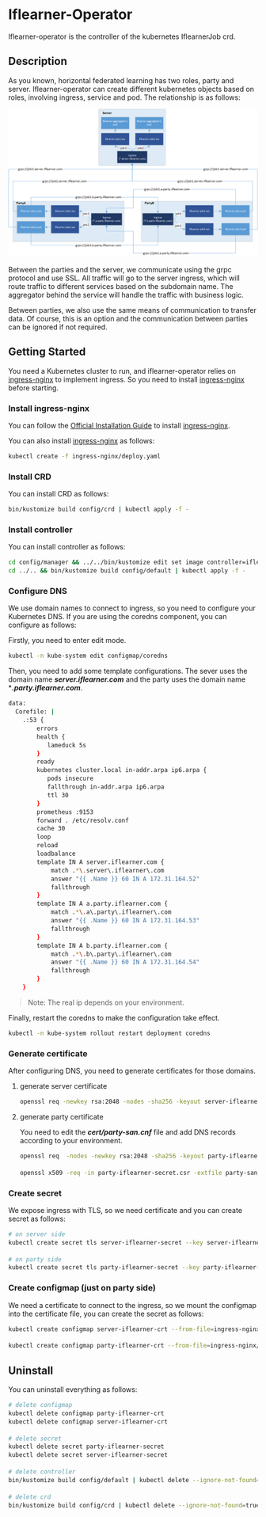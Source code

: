 # Iflearner-Operator
Iflearner-operator is the controller of the kubernetes IflearnerJob crd.

## Description

As you known, horizontal federated learning has two roles, party and server. Iflearner-operator can create different kubernetes objects based on roles, involving ingress, service and pod. The relationship is as follows:

![iflearner-operator](./doc/image/iflearner-operator.png)

Between the parties and the server, we communicate using the grpc protocol and use SSL. All traffic will go to the server ingress, which will route traffic to different services based on the subdomain name. The aggregator behind the service will handle the traffic with business logic.

Between parties, we also use the same means of communication to transfer data. Of course, this is an option and the communication between parties can be ignored if not required.

## Getting Started
You need a Kubernetes cluster to run, and iflearner-operator relies on [ingress-nginx](https://github.com/kubernetes/ingress-nginx) to implement ingress. So you need to install [ingress-nginx](https://github.com/kubernetes/ingress-nginx) before starting.

### Install ingress-nginx
You can follow the [Official Installation Guide](https://kubernetes.github.io/ingress-nginx/deploy/) to install [ingress-nginx](https://github.com/kubernetes/ingress-nginx).

You can also install [ingress-nginx](https://github.com/kubernetes/ingress-nginx) as follows:

```sh
kubectl create -f ingress-nginx/deploy.yaml
```

### Install CRD
You can install CRD as follows:

```sh
bin/kustomize build config/crd | kubectl apply -f -
```

### Install controller
You can install controller as follows:

```sh
cd config/manager && ../../bin/kustomize edit set image controller=iflearner-operator:0.1.0
cd ../.. && bin/kustomize build config/default | kubectl apply -f -
```

### Configure DNS
We use domain names to connect to ingress, so you need to configure your Kubernetes DNS. If you are using the coredns component, you can configure as follows:

Firstly, you need to enter edit mode.

```sh
kubectl -n kube-system edit configmap/coredns
```

Then, you need to add some template configurations. The sever uses the domain name ***server.iflearner.com*** and the party uses the domain name ****.party.iflearner.com***.

```sh
data:
  Corefile: |
    .:53 {
        errors
        health {
           lameduck 5s
        }
        ready
        kubernetes cluster.local in-addr.arpa ip6.arpa {
           pods insecure
           fallthrough in-addr.arpa ip6.arpa
           ttl 30
        }
        prometheus :9153
        forward . /etc/resolv.conf
        cache 30
        loop
        reload
        loadbalance
        template IN A server.iflearner.com {
            match .*\.server\.iflearner\.com
            answer "{{ .Name }} 60 IN A 172.31.164.52"
            fallthrough
        }
        template IN A a.party.iflearner.com {
            match .*\.a\.party\.iflearner\.com
            answer "{{ .Name }} 60 IN A 172.31.164.53"
            fallthrough
        }
        template IN A b.party.iflearner.com {
            match .*\.b\.party\.iflearner\.com
            answer "{{ .Name }} 60 IN A 172.31.164.54"
            fallthrough
        }
    }
```

> Note: The real ip depends on your environment.


Finally, restart the coredns to make the configuration take effect.

```sh
kubectl -n kube-system rollout restart deployment coredns
```

### Generate certificate
After configuring DNS, you need to generate certificates for those domains.

1. generate server certificate

    ```sh
    openssl req -newkey rsa:2048 -nodes -sha256 -keyout server-iflearner-secret.key -x509 -days 3650 -out server-iflearner-secret.crt -subj "/CN=*.server.iflearner.com"
    ```

2. generate party certificate

    You need to edit the ***cert/party-san.cnf*** file and add DNS records according to your environment.

    ```sh
    openssl req  -nodes -newkey rsa:2048 -sha256 -keyout party-iflearner-secret.key -reqexts req_ext -out party-iflearner-secret.csr -subj "/CN=*.party.iflearner.com" -config party-san.cnf

    openssl x509 -req -in party-iflearner-secret.csr -extfile party-san.cnf -extensions req_ext -signkey party-iflearner-secret.key -days 3650 -out party-iflearner-secret.crt
    ```

### Create secret
We expose ingress with TLS, so we need certificate and you can create secret as follows:

```sh
# on server side
kubectl create secret tls server-iflearner-secret --key server-iflearner-secret.key --cert server-iflearner-secret.crt

# on party side
kubectl create secret tls party-iflearner-secret --key party-iflearner-secret.key --cert party-iflearner-secret.crt 
```

### Create configmap (just on party side)
We need a certificate to connect to the ingress, so we mount the configmap into the certificate file, you can create the secret as follows:

```sh
kubectl create configmap server-iflearner-crt --from-file=ingress-nginx/server-iflearner-secret.crt

kubectl create configmap party-iflearner-crt --from-file=ingress-nginx/party-iflearner-secret.crt
```


## Uninstall
You can uninstall everything as follows:

```sh
# delete configmap
kubectl delete configmap party-iflearner-crt
kubectl delete configmap server-iflearner-crt

# delete secret
kubectl delete secret party-iflearner-secret
kubectl delete secret server-iflearner-secret

# delete controller
bin/kustomize build config/default | kubectl delete --ignore-not-found=true -f -

# delete crd
bin/kustomize build config/crd | kubectl delete --ignore-not-found=true -f -
```
